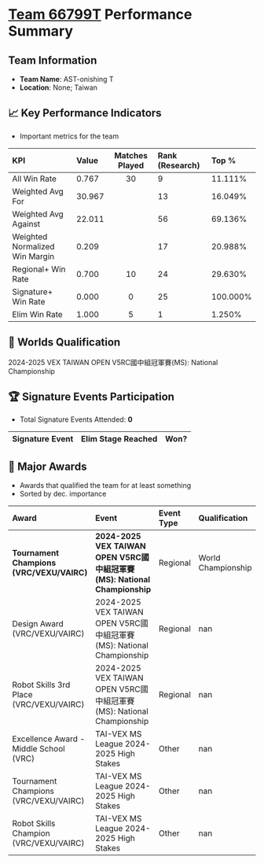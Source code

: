 # [Team 66799T](https://https://www.robotevents.com/teams/V5RC/66799T) Performance Summary

##  Team Information
- **Team Name**: AST-onishing T
- **Location**: None; Taiwan

## 📈 Key Performance Indicators
- Important metrics for the team

| KPI | Value | Matches Played | Rank (Research) | Top % |
|:---|:-----|:--------------:|:----|:-----|
| All Win Rate | 0.767 | 30 | 9 | 11.111% |
| Weighted Avg For | 30.967 |  | 13 | 16.049% |
| Weighted Avg Against | 22.011 |  | 56 | 69.136% |
| Weighted Normalized Win Margin | 0.209 |  | 17 | 20.988% |
| Regional+ Win Rate | 0.700 | 10 | 24 | 29.630% |
| Signature+ Win Rate | 0.000 | 0 | 25 | 100.000% |
| Elim Win Rate | 1.000 | 5 | 1 | 1.250% |


## 🎯 Worlds Qualification
2024-2025 VEX TAIWAN OPEN V5RC國中組冠軍賽(MS): National Championship

## 🏆 Signature Events Participation
- Total Signature Events Attended: **0**

| Signature Event | Elim Stage Reached | Won? |
|:----------------|:-------------------|:----|


## 🥇 Major Awards
- Awards that qualified the team for at least something
- Sorted by dec. importance

| Award | Event | Event Type | Qualification |
|:------|:------|:-----------|:--------------|
| **Tournament Champions (VRC/VEXU/VAIRC)** | **2024-2025 VEX TAIWAN OPEN V5RC國中組冠軍賽(MS): National Championship** | Regional | World Championship |
| Design Award (VRC/VEXU/VAIRC) | 2024-2025 VEX TAIWAN OPEN V5RC國中組冠軍賽(MS): National Championship | Regional | nan |
| Robot Skills 3rd Place (VRC/VEXU/VAIRC) | 2024-2025 VEX TAIWAN OPEN V5RC國中組冠軍賽(MS): National Championship | Regional | nan |
| Excellence Award - Middle School (VRC) | TAI-VEX MS League 2024-2025 High Stakes | Other | nan |
| Tournament Champions (VRC/VEXU/VAIRC) | TAI-VEX MS League 2024-2025 High Stakes | Other | nan |
| Robot Skills Champion (VRC/VEXU/VAIRC) | TAI-VEX MS League 2024-2025 High Stakes | Other | nan |

